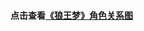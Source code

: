 [](https://007dxr.github.io/VastChallenge/index.html)
#### 点击查看[《狼王梦》角色关系图](https://007dxr.github.io/Introduction%20to%20Computer%20Science%20and%20Programming/project_3/task1/《狼王梦》角色关系图.html)
